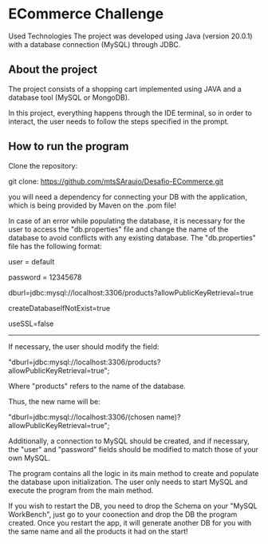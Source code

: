 # ECommerce Challenge
Used Technologies
The project was developed using Java (version 20.0.1) with a database connection (MySQL) through JDBC.


## About the project
The project consists of a shopping cart implemented using JAVA and a database tool (MySQL or MongoDB).


In this project, everything happens through the IDE terminal, so in order to interact, the user needs to follow the steps specified in the prompt.

## How to run the program
Clone the repository:

git clone: https://github.com/mtsSAraujo/Desafio-ECommerce.git

you will need a dependency for connecting your DB with the application, which is being provided by Maven on the .pom file!

In case of an error while populating the database, it is necessary for the user to access the "db.properties" file and change the name of the database to avoid conflicts with any existing database.
The "db.properties" file has the following format:

user = default

password = 12345678

dburl=jdbc:mysql://localhost:3306/products?allowPublicKeyRetrieval=true

createDatabaseIfNotExist=true

useSSL=false

--------------------------------------------------------------------------------------

If necessary, the user should modify the field:

"dburl=jdbc:mysql://localhost:3306/products?allowPublicKeyRetrieval=true";

Where "products" refers to the name of the database.

Thus, the new name will be:

"dburl=jdbc:mysql://localhost:3306/(chosen name)?allowPublicKeyRetrieval=true";

Additionally, a connection to MySQL should be created, and if necessary, the "user" and "password" fields should be modified to match those of your own MySQL.

The program contains all the logic in its main method to create and populate the database upon initialization. The user only needs to start MySQL and execute the program from the main method.

If you wish to restart the DB, you need to drop the Schema on your "MySQL WorkBench", just go to your coonection and drop the DB the program created.
Once you restart the app, it will generate another DB for you with the same name and all the products it had on the start!
